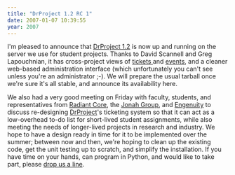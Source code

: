 ```yaml
---
title: "DrProject 1.2 RC 1"
date: 2007-01-07 10:39:55
year: 2007
---
```

I'm pleased to announce that <a href="http://www.drproject.org">DrProject 1.2</a> is now up and running on the server we use for student projects.  Thanks to David Scannell and Greg Lapouchnian, it has cross-project views of <a href="https://www.drproject.org/All/userpages?action=tickets">tickets </a>and <a href="https://www.drproject.org/All/userpages?action=event_log">events</a>, and a cleaner web-based administration interface (which unfortunately you can't see unless you're an administrator ;-).  We will prepare the usual tarball once we're sure it's all stable, and announce its availability here.

We also had a very good meeting on Friday with faculty, students, and representatives from <a href="http://www.radiantcore.com">Radiant Core</a>, the <a href="http://www.jonahgroup.com">Jonah Group</a>, and <a href="http://www.engcorp.com/">Engenuity</a> to discuss re-designing <a href="http://www.drproject.org">DrProject</a>'s ticketing system so that it can act as a low-overhead to-do list for short-lived student assignments, while also meeting the needs of longer-lived projects in research and industry.  We hope to have a design ready in time for it to be implemented over the summer; between now and then, we're hoping to clean up the existing code, get the unit testing up to scratch, and simplify the installation.  If you have time on your hands, can program in Python, and would like to take part, please <a href="mailto:gvwilson@cs.toronto.edu">drop us a line</a>.
